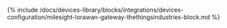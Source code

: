 {% include /docs/devices-library/blocks/integrations/devices-configuration/milesight-lorawan-gateway-thethingsindustries-block.md %}